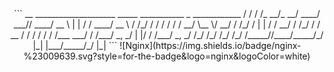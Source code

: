 <div align="center">
```
    __  ____________________ _____ ___________  _    ____________ 
   / / / /_  __/_  __/ ____/ ___// ____/ __ \ | |  / / ____/ __ \
  / /_/ / / /   / / / __/  \__ \/ __/ / /_/ / | | / / __/ / /_/ /
 / __  / / /   / / / /___ ___/ / /___/ _, _/  | |/ / /___/ _, _/ 
/_/ /_/ /_/   /_/ /_____//____/_____/_/ |_|   |___/_____/_/ |_|  
```
![Nginx](https://img.shields.io/badge/nginx-%23009639.svg?style=for-the-badge&logo=nginx&logoColor=white)
</div>
